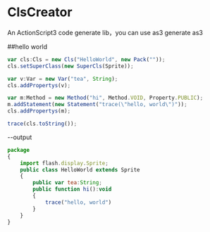 ClsCreator
==========

An ActionScript3 code generate lib，you can use as3 generate as3

##hello world

```js
var cls:Cls = new Cls("HelloWorld", new Pack(""));
cls.setSuperClass(new SuperCls(Sprite));

var v:Var = new Var("tea", String);
cls.addPropertys(v);

var m:Method = new Method("hi", Method.VOID, Property.PUBLIC);
m.addStatement(new Statement("trace(\"hello, world\")"));
cls.addPropertys(m);

trace(cls.toString());
```

--output
```js
package 
{
	import flash.display.Sprite;
	public class HelloWorld extends Sprite
	{
		public var tea:String;
		public function hi():void
		{
			trace("hello, world")
		}
	}
}
```
